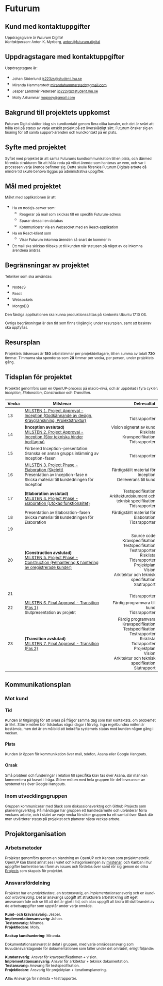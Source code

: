 # Futurum

## Kund med kontaktuppgifter
<sub>Uppdragsgivare är *Futurum Digital*<br>
*Kontaktperson:* Anton K. Myrberg, anton@futurum.digital</sub>

## Uppdragstagare med kontaktuppgifter
<sub>Uppdragstagare är: </sub>
* <sub>Johan Söderlund js223zs@student.lnu.se</sub>
* <sub>Miranda Hammarstedt mirandahammarstedt@gmail.com</sub>
* <sub>Jesper Landmér Pedersen jp222vq@student.lnu.se</sub>
* <sub>Molly Arhammar mopooy@gmail.com</sub>

## Bakgrund till projektets uppkomst
<sub>Futurum Digital sköter idag sin kundkontakt genom flera olika kanaler, och det är svårt att hålla koll på status av varje enskilt projekt på ett överskådligt sätt. Futurum önskar sig en lösning för att samla support-ärenden och kundkontakt på en plats.</sub>

## Syfte med projektet
<sub>Syftet med projektet är att samla Futurums kundkommunikation till en plats, och därmed förenkla strukturen för att hålla reda på vilket ärende som hanteras av vem, och var i processen varje ärende befinner sig. Detta skulle förenkla Futurum Digitals arbete då mindre tid skulle behöva läggas på administrativa uppgifter.</sub>

## Mål med projektet
<sub>Målet med applikationen är att </sub>
* <sub>Ha en nodejs-server som:</sub>
   * <sub>Reagerar på mail som skickas till en specifik Futurum-adress</sub>
   * <sub>Sparar dessa i en databas</sub>
   * <sub>Kommunicerar via en Websocket med en React-applikation</sub>
* <sub>Ha en React-klient som</sub>
   * <sub>Visar Futurum inkomna ärenden så snart de kommer in</sub>
* <sub>Ett mail ska skickas tillbaka ut till kunden när statusen på något av de inkomna ärendena ändras.</sub>

## Begränsningar av projektet
<sub>Tekniker som ska användas:</sub>
* <sub>NodeJS</sub>
* <sub>React</sub>
* <sub>Websockets</sub>
* <sub>MongoDB</sub>

<sub>Den färdiga applikationen ska kunna produktionssättas på kontorets Ubuntu 17.10 OS.</sub>

<sub>Övriga begränsningar är den tid som finns tillgänglig under resursplan, samt att baskrav ska uppfyllas.</sub>

## Resursplan
<sub>Projektets tidsresurs är **180** arbetstimmar per projektdeltagare, till en summa av totalt **720** timmar.
Timmarna ska spenderas som **20** timmar per vecka, per person, under projektets gång. </sub>

## Tidsplan för projektet
<sub>Projektet genomförs som en OpenUP-process på macro-nivå, och är uppdelad i fyra cykler: *Inception*, *Elaboration*, *Construction* och *Transition*.</sub>

|<sub>Vecka</sub>|<sub>Milstenar</sub> |<sub>Delresultat</sub> |
|----|-----------|--------------:|
| <sub>13</sub> |<sub>[MILSTEN 1. Project Approval - Inception (Godkännande av design, Kravgranskning, Projektstruktur)](https://github.com/1dv611-futurum-project/dokumentation/blob/master/inlämningar/inception/Milstenar.md)</sub>|<br> <sub>Tidsrapporter</sub>|
| <sub>14</sub> | <sub>**(Inception avslutad)** <br> [MILSTEN 2. Project Approval - Inception (Stor tekniska hinder borttagna)](https://github.com/1dv611-futurum-project/dokumentation/blob/master/inlämningar/inception/Milstenar.md)</sub>| <sub>Vision signerat av kund <br> Risklista <br> Kravspecifikation <br> Tidsrapporter</sub> |
| <sub>15</sub> | <sub>Förbered Inception-presentation <br> Granska en annan grupps inlämning av Inception-fasen</sub>|<sub><br> Tidsrapporter</sub>|
| <sub>16</sub> |<sub>[MILSTEN 3. Project Phase - Elaboration (Skelett)](https://github.com/1dv611-futurum-project/dokumentation/blob/master/inlämningar/inception/Milstenar.md)</sub><br><sub>Presentation av Inception-fase n<br> Skicka material till kursledningen för Inception</sub>|<sub>Färdigställt material för Inception</sub><br><sub>Delleverans till kund</sub>|
| <sub>17</sub> | <sub>**(Elaboration avslutad)** <br> [MILSTEN 4. Project Phase - Elaboration (Utökad funktionalitet)](https://github.com/1dv611-futurum-project/dokumentation/blob/master/inlämningar/inception/Milstenar.md)</sub> |  <sub>Testspecifikation <br> Arkitekturdokument och teknisk specifikation <br> Tidsrapporter</sub>            |
| <sub>18</sub> |  <sub>Presentation av Elaboration-fasen <br> Skicka material till kursledningen för Elaboration</sub>|<sub>Färdigställt material för Elaboration <br> Tidsrapporter</sub>|
| <sub>19</sub> |   |               |<sub><br> Tidsrapporter</sub>|
| <sub>20</sub> | <sub>**(Construction avslutad)** <br>[MILSTEN 5. Project Phase - Construction (Felhantering & hantering av oregistrerade kunder)](https://github.com/1dv611-futurum-project/dokumentation/blob/master/inlämningar/inception/Milstenar.md)</sub>          |<sub>Source code <br> Kravspecifikation <br> Testspecifikation <br> Testrapporter <br> Risklista <br> Tidsrapporter <br> Projektplan <br> Vision <br> Arkitektur och teknisk specifikation <br> Slutrapport <br></sub>|
| <sub>21</sub> |           |<sub><br> Tidsrapporter</sub>|
| <sub>22</sub> |<sub>[MILSTEN 6. Final Approval - Transition (Fas 1)](https://github.com/1dv611-futurum-project/dokumentation/blob/master/inlämningar/inception/Milstenar.md)<br>Slutpresentation av projekt</sub>|<sub>Färdig programvara till kund<br> Tidsrapporter</sub>|
| <sub>23</sub> | <sub>**(Transition avslutad)** <br>[MILSTEN 7. Final Approval - Transition (Fas 2)](https://github.com/1dv611-futurum-project/dokumentation/blob/master/inlämningar/inception/Milstenar.md)</sub> |<sub>Färdig programvara <br> Kravspecifikation <br> Testspecifikation <br> Testrapporter <br> Risklista <br> Tidrapporter <br> Projektplan <br> Vision <br> Arkitektur och teknisk specifikation <br> Slutrapport <br></sub>|

## Kommunikationsplan
### Mot kund
#### Tid
<sub>Kunden är tillgänglig för att svara på frågor samma dag som han kontaktats, om problemet är litet. Större möten bör tidsbokas några dagar i förväg. Inga regelbundna möten är bestämda, men det är en målbild att bekräfta systemets status med kunden någon gång i veckan.</sub>

#### Plats
<sub>Kunden är öppen för kommunikation över mail, telefon, Asana eller Google Hangouts.</sub>

#### Orsak
<sub>Små problem och funderingar i relation till specifika krav tas över Asana, där man kan kommentera på kravet i fråga. Större möten med hela gruppen för del-leveranser av systemet tas över Google Hangouts. </sub>

### Inom utvecklingsgruppen
<sub>Gruppen kommunicerar med Slack som diskussionsverktyg och Github Projects som planeringsverktyg. På måndagar har gruppen ett handledarmöte och utvärderar förra veckans arbete, och i slutet av varje vecka försöker gruppen ha ett samtal över Slack där man utvärderar status på projektet och planerar nästa veckas arbete.</sub>

## Projektorganisation
### Arbetsmetoder
<sub>Projektet genomförs genom en blandning av OpenUP och Kanban som projektmetodik. OpenUP kan bland annat ses i valet och kategoriseringen av [milstenar](https://github.com/1dv611-futurum-project/dokumentation/blob/master/inlämningar/inception/Milstenar.md), och Kanban i hur uppgifter konkretiseras i form av issues och fördelas över samt rör sig genom de olika [Projects](https://github.com/1dv611-futurum-project/futurum-project/projects) som skapats för projektet.</sub> 

### Ansvarsfördelning
<sub>Projektet har en *projektledare*, en *testansvarig*, en *implementationsansvarig* och en *kund- och kravansvarig*. Det är ansvarigs uppgift att strukturera arbetet kring sitt eget ansvarsområde och se till att det är gjort i tid, och allas uppgift att bidra till slutförandet av de arbetsuppgifter som uppstår under varje område.</sub>

<sub>**Kund- och kravansvarig:** Jesper. </sub>   
<sub>**Implementationsansvarig:** Johan.  </sub>  
<sub>**Testansvarig:** Miranda.  </sub>  
<sub>**Projektledare:** Molly. </sub>     

<sub>**Backup kundhantering:** Miranda. </sub>     

<sub>Dokumentationsansvaret är delat i gruppen, med varje områdesansvarig som huvudansvarstagande för dokumentationen som faller under det området, enligt följande:</sub>

<sub>**Kundansvarig:** Ansvar för kravspecifikationen + vision. </sub> <br>
<sub>**Implementationsansvarig:** Ansvar för arkitektur + teknisk dokumentation.</sub>  
<sub>**Testansvarig:** Ansvarig för testspecifikation.</sub>  
<sub>**Projektledare:** Ansvarig för projektplan + iterationsplanering. </sub> 
  
<sub>**Alla:** Ansvariga för risklista + testrapporter.</sub>  
